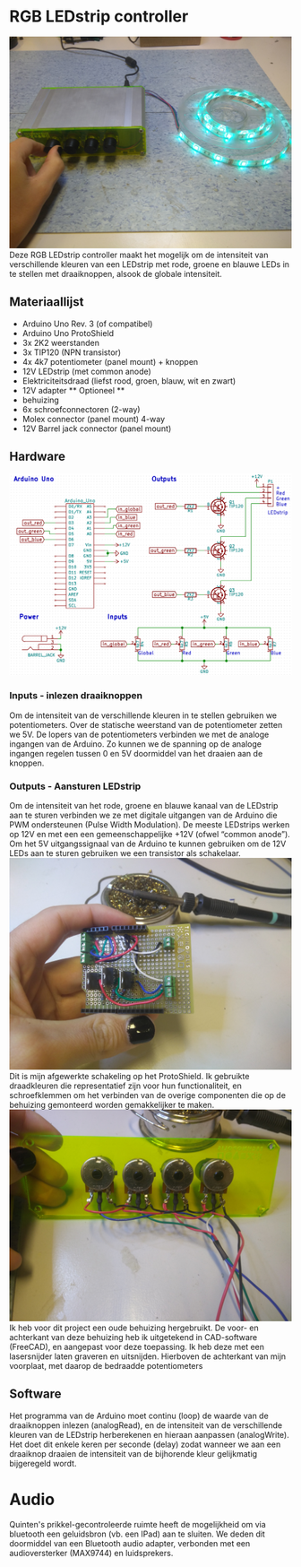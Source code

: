 # RGB LEDstrip controller
![finished product](./images/IMG_20180923_121748184.jpg "Logo Title Text 1")
Deze RGB LEDstrip controller maakt het mogelijk om de intensiteit van verschillende kleuren van een LEDstrip met rode, groene en blauwe LEDs in te stellen met draaiknoppen, alsook de globale intensiteit.
## Materiaallijst
* Arduino Uno Rev. 3 (of compatibel)
* Arduino Uno ProtoShield
* 3x 2K2 weerstanden
* 3x TIP120 (NPN transistor)
* 4x 4k7 potentiometer (panel mount) + knoppen
* 12V LEDstrip (met common anode)
* Elektriciteitsdraad (liefst rood, groen, blauw, wit en zwart)
* 12V adapter 
** Optioneel **
* behuizing
* 6x schroefconnectoren (2-way)
* Molex connector (panel mount) 4-way
* 12V Barrel jack connector (panel mount)
## Hardware
![elektronisch schema](./images/schema3.png "schema")
### Inputs - inlezen draaiknoppen
Om de intensiteit van de verschillende kleuren in te stellen gebruiken we potentiometers. Over de statische weerstand van de potentiometer zetten we 5V. De lopers van de potentiometers verbinden we met de analoge ingangen van de Arduino. Zo kunnen we de spanning op de analoge ingangen regelen tussen 0 en 5V doormiddel van het draaien aan de knoppen.

### Outputs - Aansturen LEDstrip
Om de intensiteit van het rode, groene en blauwe kanaal van de LEDstrip aan te sturen verbinden we ze met digitale uitgangen van de Arduino die PWM ondersteunen (Pulse Width Modulation). De meeste LEDstrips werken op 12V en met een een gemeenschappelijke +12V (ofwel “common anode”). Om het 5V uitgangssignaal van de Arduino te kunnen gebruiken om de 12V LEDs aan te sturen gebruiken we een transistor als schakelaar.
![finished ProtoShield](./images/IMG_20180923_103533944.jpg "ProtoShield")
Dit is mijn afgewerkte schakeling op het ProtoShield. Ik gebruikte draadkleuren die representatief zijn voor hun functionaliteit, en schroefklemmen om het verbinden van de overige componenten die op de behuizing gemonteerd worden gemakkelijker te maken.
![Frontplate back](./images/IMG_20180923_103556235.jpg "Frontplate back")
Ik heb voor dit project een oude behuizing hergebruikt. De voor- en achterkant van deze behuizing heb ik uitgetekend in CAD-software (FreeCAD), en aangepast voor deze toepassing. Ik heb deze met een lasersnijder laten graveren en uitsnijden. Hierboven de achterkant van mijn voorplaat, met daarop de bedraadde potentiometers
## Software
Het programma van de Arduino moet continu (loop) de waarde van de draaiknoppen inlezen (analogRead), en de intensiteit van de verschillende kleuren van de LEDstrip herberekenen en hieraan aanpassen (analogWrite). Het doet dit enkele keren per seconde (delay) zodat wanneer we aan een draaiknop draaien de intensiteit van de bijhorende kleur gelijkmatig bijgeregeld wordt.

# Audio
Quinten's prikkel-gecontroleerde ruimte heeft de mogelijkheid om via bluetooth een geluidsbron (vb. een IPad) aan te sluiten. We deden dit doormiddel van een Bluetooth audio adapter, verbonden met een audioversterker (MAX9744) en luidsprekers.